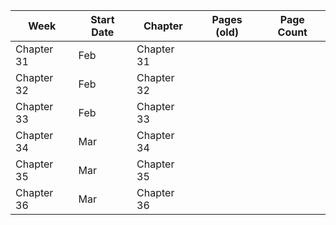 | Week | Start Date | Chapter | Pages (old) | Page Count |
|-|-|-|-|-|
| Chapter 31  | Feb  | Chapter 31 |  |  |
| Chapter 32  | Feb  | Chapter 32 |  |  |
| Chapter 33  | Feb  | Chapter 33 |  |  |
| Chapter 34  | Mar  | Chapter 34 |  |  |
| Chapter 35  | Mar  | Chapter 35 |  |  |
| Chapter 36  | Mar  | Chapter 36 |  |  |
